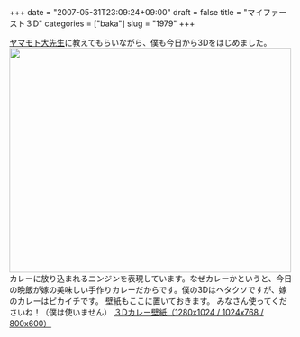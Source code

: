 +++
date = "2007-05-31T23:09:24+09:00"
draft = false
title = "マイファースト３D"
categories = ["baka"]
slug = "1979"
+++

<a href="http://pplog.jugem.cc/" target="_blank">ヤマモト大先生</a>に教えてもらいながら、僕も今日から3Dをはじめました。
<img src="http://ieiriblog.img.jugem.jp/20070531_319535.jpg" width="500" height="400" alt="" class="pict" />
カレーに放り込まれるニンジンを表現しています。なぜカレーかというと、今日の晩飯が嫁の美味しい手作りカレーだからです。僕の3Dはヘタクソですが、嫁のカレーはピカイチです。
壁紙もここに置いておきます。
みなさん使ってくださいね！（僕は使いません）
<a href="http://hbkr.jp/3d/3dcurry.zip" target="_blank">３Dカレー壁紙（1280x1024 / 1024x768 / 800x600）</a>
